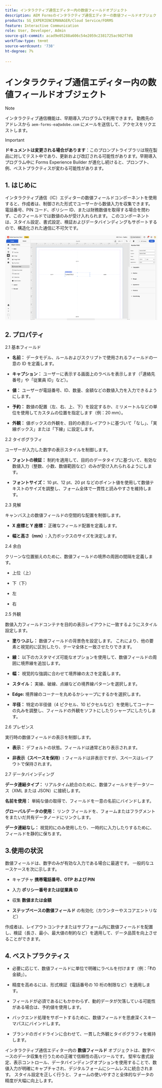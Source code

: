 ```yaml
---
title: インタラクティブ通信エディター内の数値フィールドオブジェクト
description: AEM Formsのインタラクティブ通信エディターの数値フィールドオブジェクトを使用すると、作成者は制御された形式でユーザーから数値入力を収集できます。
products: SG_EXPERIENCEMANAGER/Cloud Service/FORMS
feature: Interactive Communication
role: User, Developer, Admin
source-git-commit: acad9e05288a606c54e2059c2381725ac982f7d8
workflow-type: tm+mt
source-wordcount: '738'
ht-degree: 7%

---
```



# インタラクティブ通信エディター内の数値フィールドオブジェクト

>[!NOTE]
>
> インタラクティブ通信機能は、早期導入プログラムで利用できます。 勤務先のアドレスから `aem-forms-ea@adobe.com` にメールを送信して、アクセスをリクエストします。

>[!IMPORTANT]
>
> **ドキュメントは変更される場合があります**：このプロンプトライブラリは現在製品に対してテスト中であり、更新および改訂される可能性があります。早期導入プログラム中に Forms Experience Builder が進化し続けると、プロンプト、例、ベストプラクティスが変わる可能性があります。

## &#x200B;1. はじめに

インタラクティブ通信（IC）エディターの数値フィールドコンポーネントを使用すると、作成者は、制御された形式でユーザーから数値入力を収集できます。 電話番号、PIN コード、ポリシー ID、または財務数値を取得する場合を問わず、このフィールドでは数値のみが受け入れられます。 このコンポーネントは、スタイル設定、書式設定、検証およびデータバインディングもサポートするので、構造化された通信に不可欠です。

![IC 文書の検索 ](/help/forms/interactive-communication/assets/numericfield.png)

## &#x200B;2. プロパティ

2.1 基本フィールド

- **名前：** データモデル、ルールおよびスクリプトで使用されるフィールドの一意の ID を定義します。

- **キャプション：** ユーザーに表示する画面上のラベルを表示します（「連絡先番号」や「従業員 ID」など）。

- **値：** ユーザーが電話番号、ID、数量、金額などの数値入力を入力できるようにします。

- **予約：** 数値の配置（左、右、上、下）を設定するか、ミリメートルなどの単位を使用してカスタムの位置を指定します（例：20 mm）。

- **外観：** 値ボックスの外観を、目的の表示レイアウトに基づいて「なし」、「実線ボックス」または「下線」に設定します。

2.2 タイポグラフィ

ユーザーが入力した数字の表示スタイルを制御します。

- **フォントの検証：** 制約を適用して、目的のデータタイプに基づいて、有効な数値入力（整数、小数、数値範囲など）のみが受け入れられるようにします。

- **フォントサイズ：** 10 pt、12 pt、20 pt などのポイント値を使用して数値テキストのサイズを調整し、フォーム全体で一貫性と読みやすさを維持します。

2.3 見解

キャンバス上の数値フィールドの空間的な配置を制御します。

- **X 座標と Y 座標：** 正確なフィールド配置を定義します。

- **幅と高さ（mm）:** 入力ボックスのサイズを決定します。

2.4 余白

クリーンな位置揃えのために、数値フィールドの境界の周囲の間隔を定義します。

- 上位（上）

- 下（下）

- 左

- 右

2.5 外観

数値入力フィールドコンテナを目的の表示レイアウトに一致するようにスタイル設定します。

- **塗りつぶし：** 数値フィールドの背景色を設定します。 これにより、他の要素と視覚的に区別したり、テーマ全体と一致させたりできます。

- **線：** 以下のカスタマイズ可能なオプションを使用して、数値フィールドの周囲に境界線を追加します。

- **幅：** 視覚的な強調に合わせて境界線の太さを定義します。

- **スタイル：** 実線、破線、点線などの境界線パターンを選択します。

- **Edge:** 境界線のコーナーを丸めるかシャープにするかを選択します。

- **半径：** 特定の半径値（4 ピクセル、10 ピクセルなど）を使用してコーナーの丸みを調整し、フィールドの外観をソフトにしたりシャープにしたりします。

2.6 プレゼンス

実行時の数値フィールドの表示を制御します。

- **表示：** デフォルトの状態。フィールドは通常どおり表示されます。

- **非表示（スペースを保持）:** フィールドは非表示ですが、スペースはレイアウトで保持されます。

2.7 データバインディング

**データ連結タイプ：** リアルタイム統合のために、数値フィールドをデータソース（XML または JSON）に接続します。

**名前を使用：** 単純な値の取得で、フィールドを一意の名前にバインドします。

**グローバルデータの使用：** リンク フィールドを、フォームまたはフラグメントをまたいだ共有データノードにリンクします。

**データ連結なし：** 視覚的にのみ使用したり、一時的に入力したりするために、フィールドを静的に保ちます。

## 3.使用の状況

数値フィールドは、数字のみが有効な入力である場合に最適です。 一般的なユースケースを次に示します。

- キャプチャ **携帯電話番号、OTP および PIN**

- 入力 **ポリシー番号または従業員 ID**

- 収集 **数値または金額**

- **ステップベースの数値フィールド** の有効化（カウンターやスコアエントリなど）

作成者は、レイアウトコンテナまたはサブフォーム内に数値フィールドを配置し、検証（長さ、最小、最大値の制約など）を適用して、データ品質を向上させることができます。

## &#x200B;4. ベストプラクティス

- 必要に応じて、数値フィールドに単位で明確にラベルを付けます（例：「₹の金額」）。

- 精度を高めるには、形式検証（電話番号の 10 桁の制限など）を適用します。

- フィールドが必須であるにもかかわらず、動的データが欠落している可能性がある場合は、予約値を使用します。

- バックエンド処理をサポートするために、数値フィールドを思慮深くスキーマパスにバインドします。

- ブランドのガイドラインに合わせて、一貫した外観とタイポグラフィを維持します。

インタラクティブ通信エディター内の **数値フィールド** オブジェクトは、数字ベースのデータ収集を行うための正確で信頼性の高いツールです。 堅牢な書式設定、表示コントロール、データバインディングオプションを使用することで、数値入力が明確にキャプチャされ、デジタルフォームにシームレスに統合されます。 スタイル設定を正しく行うと、フォームの使いやすさと全体的なデータの精度が大幅に向上します。


